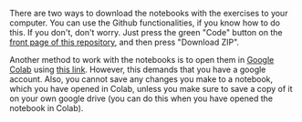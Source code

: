 There are two ways to download the notebooks with the exercises to your computer. You can use the Github functionalities, if you know how to do this. If you don't, don't worry. Just press the green "Code" button on the [front page of this repository](https://github.com/AsgerAndersen/basecamp_stats_intro), and then press "Download ZIP".

Another method to work with the notebooks is to open them in [Google Colab](https://colab.research.google.com/) using [this link](https://colab.research.google.com/github/AsgerAndersen/basecamp_stats_intro/blob/master/). However, this demands that you have a google account. Also, you cannot save any changes you make to a notebook, which you have opened in Colab, unless you make sure to save a copy of it on your own google drive (you can do this when you have opened the notebook in Colab).
